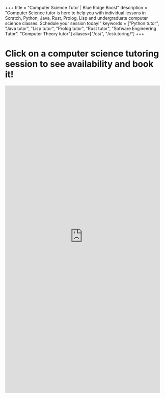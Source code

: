 +++
title = "Computer Science Tutor | Blue Ridge Boost"
description = "Computer Science tutor is here to help you with individual lessons in Scratch, Python, Java, Rust, Prolog, Lisp and undergraduate computer science classes. Schedule your session today!"
keywords = ["Python tutor", "Java tutor", "Lisp tutor", "Prolog tutor", "Rust tutor", "Sofware Engineering Tutor", "Computer Theory tutor"]
aliases=["/cs/", "/cstutoring/"]
+++

# Click on a computer science tutoring session to see availability and book it!

<iframe src="https://blueridgeboost-cs.youcanbook.me/?noframe=true&skipHeaderFooter=true" id="ycbmiframeblueridgeboost-cs" style="width:100%;height:1000px;border:0px;background-color:transparent;" frameborder="0" allowtransparency="true"></iframe><script>window.addEventListener && window.addEventListener("message", function(event){if (event.origin === "https://blueridgeboost-cs.youcanbook.me"){document.getElementById("ycbmiframeblueridgeboost-cs").style.height = event.data + "px";}}, false);</script>